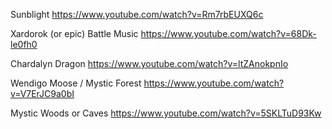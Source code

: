
Sunblight
https://www.youtube.com/watch?v=Rm7rbEUXQ6c

Xardorok (or epic) Battle Music
https://www.youtube.com/watch?v=68Dk-le0fh0

Chardalyn Dragon
https://www.youtube.com/watch?v=ltZAnokpnIo

Wendigo Moose / Mystic Forest
https://www.youtube.com/watch?v=V7ErJC9a0bI

Mystic Woods or Caves
https://www.youtube.com/watch?v=5SKLTuD93Kw